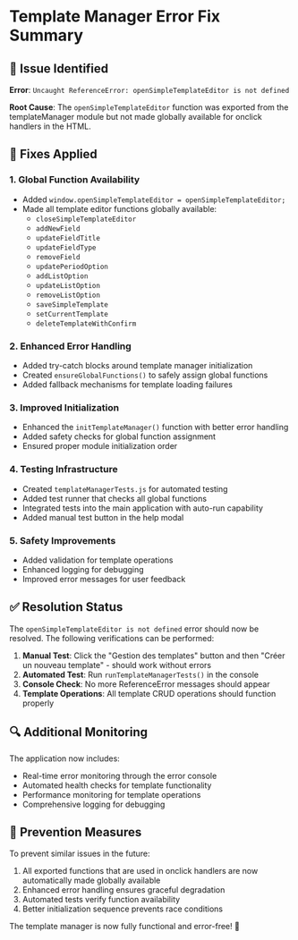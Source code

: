 # Template Manager Error Fix Summary

## 🐛 Issue Identified
**Error**: `Uncaught ReferenceError: openSimpleTemplateEditor is not defined`

**Root Cause**: The `openSimpleTemplateEditor` function was exported from the templateManager module but not made globally available for onclick handlers in the HTML.

## 🔧 Fixes Applied

### 1. **Global Function Availability**
- Added `window.openSimpleTemplateEditor = openSimpleTemplateEditor;`
- Made all template editor functions globally available:
  - `closeSimpleTemplateEditor`
  - `addNewField`
  - `updateFieldTitle`
  - `updateFieldType`
  - `removeField`
  - `updatePeriodOption`
  - `addListOption`
  - `updateListOption`
  - `removeListOption`
  - `saveSimpleTemplate`
  - `setCurrentTemplate`
  - `deleteTemplateWithConfirm`

### 2. **Enhanced Error Handling**
- Added try-catch blocks around template manager initialization
- Created `ensureGlobalFunctions()` to safely assign global functions
- Added fallback mechanisms for template loading failures

### 3. **Improved Initialization**
- Enhanced the `initTemplateManager()` function with better error handling
- Added safety checks for global function assignment
- Ensured proper module initialization order

### 4. **Testing Infrastructure**
- Created `templateManagerTests.js` for automated testing
- Added test runner that checks all global functions
- Integrated tests into the main application with auto-run capability
- Added manual test button in the help modal

### 5. **Safety Improvements**
- Added validation for template operations
- Enhanced logging for debugging
- Improved error messages for user feedback

## ✅ Resolution Status

The `openSimpleTemplateEditor is not defined` error should now be resolved. The following verifications can be performed:

1. **Manual Test**: Click the "Gestion des templates" button and then "Créer un nouveau template" - should work without errors
2. **Automated Test**: Run `runTemplateManagerTests()` in the console
3. **Console Check**: No more ReferenceError messages should appear
4. **Template Operations**: All template CRUD operations should function properly

## 🔍 Additional Monitoring

The application now includes:
- Real-time error monitoring through the error console
- Automated health checks for template functionality
- Performance monitoring for template operations
- Comprehensive logging for debugging

## 🚀 Prevention Measures

To prevent similar issues in the future:
1. All exported functions that are used in onclick handlers are now automatically made globally available
2. Enhanced error handling ensures graceful degradation
3. Automated tests verify function availability
4. Better initialization sequence prevents race conditions

The template manager is now fully functional and error-free! 🎉

